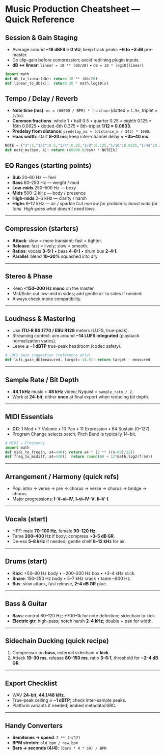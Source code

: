 # Music Production Cheatsheet — Quick Reference

## Session & Gain Staging

* Average around **−18 dBFS ≈ 0 VU**; keep track peaks **−6 to −3 dB** pre-master.
* Do clip-gain before compression; avoid redlining plugin inputs.
* **dB ↔ linear**: `linear = 10 ** (dB/20)` • `dB = 20 * log10(linear)`
```python 
import math
def db_to_linear(db): return 10 ** (db/20)
def linear_to_db(x):  return 20 * math.log10(x)
```

## Tempo / Delay / Reverb

* **Note time (ms)**: `ms = (60000 / BPM) * fraction` (dotted = `1.5×`, triplet = `2/3×`).
* **Common fractions**: whole 1 • half 0.5 • quarter 0.25 • eighth 0.125 • 16th 0.0625 • dotted-8th 0.375 • 8th-triplet **1/12 ≈ 0.0833**.
* **Predelay from distance**: `predelay_ms ≈ (distance_m / 343) * 1000`.
* **Haas width**: start **8–20 ms**; keep inter-channel delay **< \~35–40 ms**.
```python
NOTE = {"1":1,"1/2":0.5,"1/4":0.25,"1/8":0.125,"1/16":0.0625,"1/4d":0.375,"1/8d":0.1875,"1/8t":1/12}
def note_ms(bpm, k): return (60000.0/bpm) * NOTE[k]
```

## EQ Ranges (starting points)

* **Sub** 20–60 Hz — feel
* **Bass** 60–250 Hz — weight / mud
* **Low-mids** 250–500 Hz — boxy
* **Mids** 500–2 kHz — body / presence
* **High-mids** 2–6 kHz — clarity / harsh
* **Highs** 6–12 kHz — air / sparkle
  *Cut narrow for problems; boost wide for tone. High-pass what doesn’t need lows.*

---

## Compression (starters)

* **Attack**: slow = more transient; fast = tighter.
* **Release**: fast = lively; slow = smooth.
* **Ratios**: vocals **3–5:1** • bass **4–8:1** • drum bus **2–4:1**.
* **Parallel**: blend **10–30%** squashed into dry.

---

## Stereo & Phase

* Keep **<150–200 Hz mono** on the master.
* Mid/Side: cut low-mid in sides; add gentle air to sides if needed.
* Always check mono compatibility.

---

## Loudness & Mastering

* Use **ITU-R BS.1770 / EBU R128** meters (LUFS, true-peak).
* Streaming context: aim around **−14 LUFS integrated** (playback normalization varies).
* Leave **≤ −1 dBTP** true-peak headroom (codec safety).
```python
# LUFS gain suggestion (reference only)
def lufs_gain_db(measured, target=-14.0): return target - measured
```

---

## Sample Rate / Bit Depth

* **44.1 kHz** music • **48 kHz** video; Nyquist = `sample_rate / 2`.
* Work at **24-bit**; dither **once** at final export when reducing bit depth.

---

## MIDI Essentials

* **CC**: 1 Mod • 7 Volume • 10 Pan • 11 Expression • 64 Sustain (0–127).
* Program Change selects patch; Pitch Bend is typically 14-bit.
```python
# MIDI ↔ Frequency
import math
def midi_to_freq(n, a4=440): return a4 * (2 ** ((n-69)/12))
def freq_to_midi(f, a4=440):  return round(69 + 12*math.log2(f/a4))
```

---

## Arrangement / Harmony (quick refs)

* Pop: intro → verse → pre → chorus → verse → chorus → bridge → chorus.
* Major progressions: **I–V–vi–IV**, **I–vi–IV–V**, **ii–V–I**.

---

## Vocals (start)

* HPF: male **70–100 Hz**, female **90–120 Hz**.
* Tame **200–400 Hz** if boxy; compress **\~3–5 dB GR**.
* De-ess **5–8 kHz** if needed; gentle shelf **8–12 kHz** for air.

---

## Drums (start)

* **Kick**: +50–80 Hz body • −200–300 Hz box • +2–4 kHz click.
* **Snare**: 150–250 Hz body • 5–7 kHz crack • tame \~800 Hz.
* **Bus**: slow attack, fast release, **2–4 dB GR** glue.

---

## Bass & Guitar

* **Bass**: control 60–120 Hz; +700–1k for note definition; sidechain to kick.
* **Electric gtr**: high-pass; notch harsh **2–4 kHz**; double + pan for width.

---

## Sidechain Ducking (quick recipe)

1. Compressor on **bass**, external sidechain = **kick**.
2. Attack **10–30 ms**, release **80–150 ms**, ratio **3–6:1**, threshold for **\~2–4 dB GR**.

---

## Export Checklist

* WAV **24-bit**, **44.1/48 kHz**.
* True-peak ceiling **≈ −1 dBTP**; check inter-sample peaks.
* Platform variants if needed; embed metadata/ISRC.

---

## Handy Converters

* **Semitones → speed**: `2 ** (n/12)`
* **BPM stretch**: `old_bpm / new_bpm`
* **Bars → seconds (4/4)**: `(bars * 4 * 60) / BPM`
